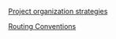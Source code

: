 [Project organization strategies](https://nextjs.org/docs/app/building-your-application/routing/colocation#split-project-files-by-feature-or-route)

[Routing Conventions](https://nextjs.org/docs/getting-started/project-structure#app-routing-conventions)
